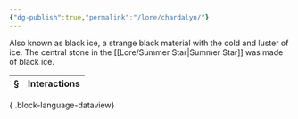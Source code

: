 ```yaml
---
{"dg-publish":true,"permalink":"/lore/chardalyn/"}
---
```


Also known as black ice, a strange black material with the cold and luster of ice. The central stone in the [[Lore/Summer Star\|Summer Star]] was made of black ice.

| § | Interactions |
| - | ------------ |

{ .block-language-dataview}
